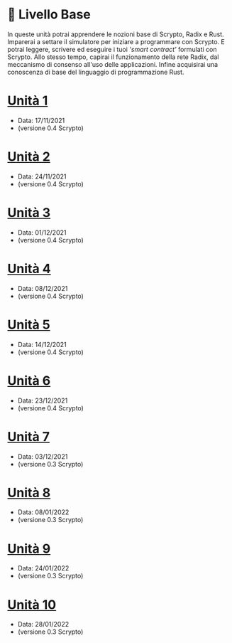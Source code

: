 # 🧭 Livello Base

In queste unità potrai apprendere le nozioni base di Scrypto, Radix e Rust. Imparerai a settare il simulatore per iniziare a programmare con Scrypto. E potrai leggere, scrivere ed eseguire i tuoi *'smart contract'* formulati con Scrypto. Allo stesso tempo, capirai il funzionamento della rete Radix, dal meccanismo di consenso all'uso delle applicazioni. Infine acquisirai una conoscenza di base del linguaggio di programmazione Rust.

# [Unità 1](/ruta/basico/unidad1.md)
- Data: 17/11/2021 
- (versione 0.4 Scrypto)

# [Unità 2](/ruta/basico/unidad2.md)
- Data: 24/11/2021 
- (versione 0.4 Scrypto)

# [Unità 3](/ruta/basico/unidad3.md)
- Data: 01/12/2021 
- (versione 0.4 Scrypto)

# [Unità 4](/ruta/basico/unidad4.md)
- Data: 08/12/2021 
- (versione 0.4 Scrypto)

# [Unità 5](/ruta/basico/unidad5.md)
- Data: 14/12/2021 
- (versione 0.4 Scrypto)

# [Unità 6](/ruta/basico/unidad6.md)
- Data: 23/12/2021 
- (versione 0.4 Scrypto)

# [Unità 7](/ruta/basico/unidad7.md)
- Data: 03/12/2021 
- (versione 0.3 Scrypto)

# [Unità 8](/ruta/basico/unidad8.md)
- Data: 08/01/2022 
- (versione 0.3 Scrypto)

# [Unità 9](/ruta/basico/unidad9.md)
- Data: 24/01/2022 
- (versione 0.3 Scrypto)

# [Unità 10](/ruta/basico/unidad10.md)
- Data: 28/01/2022 
- (versione 0.3 Scrypto)
